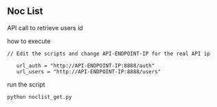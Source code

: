 ## Noc List

API call to retrieve users id

how to execute
```
// Edit the scripts and change API-ENDPOINT-IP for the real API ip

   url_auth = "http://API-ENDPOINT-IP:8888/auth" 
   url_users = "http://API-ENDPOINT-IP:8888/users"
```

run the script

```
python noclist_get.py
```
